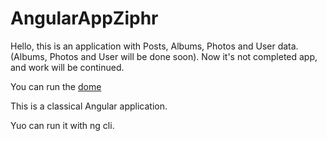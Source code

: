 # AngularAppZiphr

Hello, this is an application with Posts, Albums, Photos and User data. (Albums, Photos and User will be done soon).
Now it's not completed app, and work will be continued.

You can run the [dome](https://angular-app-3c854.web.app/)

This is a classical Angular application.

Yuo can run it with ng cli.
